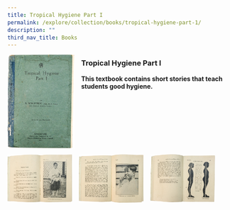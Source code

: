 ```yaml
---
title: Tropical Hygiene Part I
permalink: /explore/collection/books/tropical-hygiene-part-1/
description: ""
third_nav_title: Books
---
```

<img src="/images/tropicalhygiene1.png" style="width:30%;margin-right:15px;" align="left">

### **Tropical Hygiene Part I**

<b>This textbook contains short stories that teach students good hygiene.</b>

<br clear="left">

<p><a href="/images/tropicalhygiene2.png">  
<img src="/images/tropicalhygiene2.png" style="width:29%;margin-right:15px;" align="left">
</a></p>

<p><a href="/images/tropicalhygiene3.png">  
<img src="/images/tropicalhygiene3.png" style="width:29%;margin-right:15px;" align="left">
</a></p>

<p><a href="/images/tropicalhygiene4.png">  
<img src="/images/tropicalhygiene4.png" style="width:29%;margin-right:15px;" align="left">
</a></p>